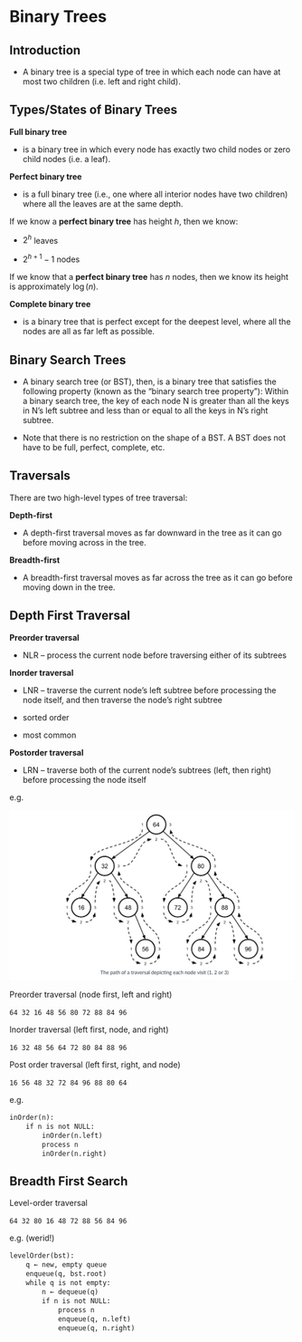 # Binary Trees

## Introduction

- A binary tree is a special type of tree in which each node can have at most two children (i.e. left and right child).


## Types/States of Binary Trees

**Full binary tree** 

- is a binary tree in which every node has exactly two child nodes or zero child nodes (i.e. a leaf). 

**Perfect binary tree** 

- is a full binary tree (i.e., one where all interior nodes have two children) where all the leaves are at the same depth. 

If we know a **perfect binary tree** has height $h$, then we know: 

- $2^h$ leaves

- $2^{h+1} - 1$ nodes

If we know that a **perfect binary tree** has $n$ nodes, then we know its height is approximately $\log(n)$. 

**Complete binary tree** 

- is a binary tree that is perfect except for the deepest level, where all the nodes are all as far left as possible. 


## Binary Search Trees

- A binary search tree (or BST), then, is a binary tree that satisfies the following property (known as the “binary search tree property”): Within a binary search tree, the key of each node N is greater than all the keys in N’s left subtree and less than or equal to all the keys in N’s right subtree.

- Note that there is no restriction on the shape of a BST. A BST does not have to be full, perfect, complete, etc. 


## Traversals

There are two high-level types of tree traversal:

**Depth-first** 

- A depth-first traversal moves as far downward in the tree as it can go before moving across in the tree.

**Breadth-first** 

- A breadth-first traversal moves as far across the tree as it can go before moving down in the tree. 

## Depth First Traversal

**Preorder traversal** 

- NLR – process the current node before traversing either of its subtrees

**Inorder traversal**

- LNR – traverse the current node’s left subtree before processing the node itself, and then traverse the node’s right subtree

- sorted order 

- most common 

**Postorder traversal** 

- LRN – traverse both of the current node’s subtrees (left, then right) before processing the node itself

e.g. 

![](BST.png)

Preorder traversal (node first, left and right)

`64 32 16 48 56 80 72 88 84 96`

Inorder traversal (left first, node, and right)

`16 32 48 56 64 72 80 84 88 96`

Post order traversal (left first, right, and node)

`16 56 48 32 72 84 96 88 80 64`

e.g. 

```{}
inOrder(n):
    if n is not NULL:
        inOrder(n.left)
        process n
        inOrder(n.right)
```


## Breadth First Search

Level-order traversal 

`64 32 80 16 48 72 88 56 84 96`

e.g. (werid!)

```{}
levelOrder(bst):
    q ← new, empty queue
    enqueue(q, bst.root)
    while q is not empty:
        n ← dequeue(q)
        if n is not NULL:
            process n
            enqueue(q, n.left)
            enqueue(q, n.right)
```

